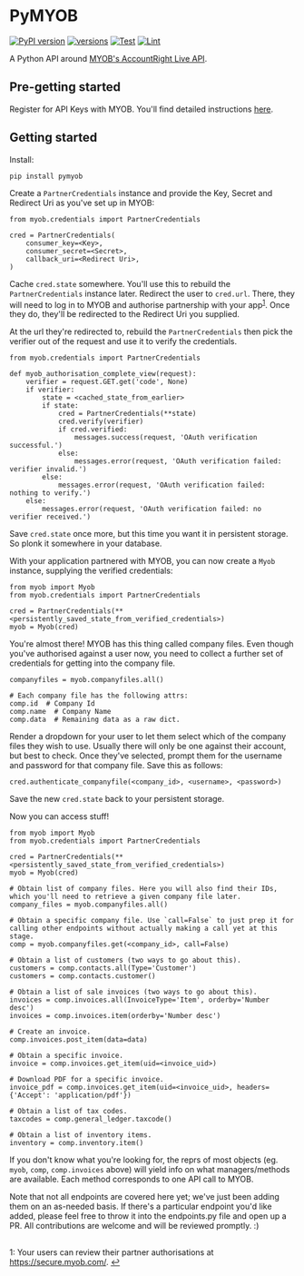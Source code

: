 # PyMYOB
[![PyPI version](https://badge.fury.io/py/pymyob.svg)](https://pypi.org/project/pymyob/)
[![versions](https://img.shields.io/pypi/pyversions/pymyob.svg)](https://pypi.org/project/pymyob/)
[![Test](https://github.com/uptick/pymyob/workflows/Test/badge.svg)](https://github.com/uptick/pymyob/actions?query=workflow%3ATest)
[![Lint](https://github.com/uptick/pymyob/workflows/Lint/badge.svg)](https://github.com/uptick/pymyob/actions?query=workflow%3ALint)

A Python API around [MYOB's AccountRight Live API](http://developer.myob.com/api/accountright/v2/).

## Pre-getting started

Register for API Keys with MYOB. You'll find detailed instructions [here](http://developer.myob.com/api/accountright/api-overview/getting-started/).

## Getting started

Install:
```
pip install pymyob
```

Create a `PartnerCredentials` instance and provide the Key, Secret and Redirect Uri as you've set up in MYOB:
```
from myob.credentials import PartnerCredentials

cred = PartnerCredentials(
    consumer_key=<Key>,
    consumer_secret=<Secret>,
    callback_uri=<Redirect Uri>,
)
```

Cache `cred.state` somewhere. You'll use this to rebuild the `PartnerCredentials` instance later.
Redirect the user to `cred.url`. There, they will need to log in to MYOB and authorise partnership with your app<sup id="a1">[1](#f1)</sup>. Once they do, they'll be redirected to the Redirect Uri you supplied.

At the url they're redirected to, rebuild the `PartnerCredentials` then pick the verifier out of the request and use it to verify the credentials.
```
from myob.credentials import PartnerCredentials

def myob_authorisation_complete_view(request):
    verifier = request.GET.get('code', None)
    if verifier:
        state = <cached_state_from_earlier>
        if state:
            cred = PartnerCredentials(**state)
            cred.verify(verifier)
            if cred.verified:
                messages.success(request, 'OAuth verification successful.')
            else:
                messages.error(request, 'OAuth verification failed: verifier invalid.')
        else:
            messages.error(request, 'OAuth verification failed: nothing to verify.')
    else:
        messages.error(request, 'OAuth verification failed: no verifier received.')
```

Save `cred.state` once more, but this time you want it in persistent storage. So plonk it somewhere in your database.

With your application partnered with MYOB, you can now create a `Myob` instance, supplying the verified credentials:
```
from myob import Myob
from myob.credentials import PartnerCredentials

cred = PartnerCredentials(**<persistently_saved_state_from_verified_credentials>)
myob = Myob(cred)
```

You're almost there! MYOB has this thing called company files. Even though you've authorised against a user now, you need to collect a further set of credentials for getting into the company file.
```
companyfiles = myob.companyfiles.all()

# Each company file has the following attrs:
comp.id  # Company Id
comp.name  # Company Name
comp.data  # Remaining data as a raw dict.
```

Render a dropdown for your user to let them select which of the company files they wish to use. Usually there will only be one against their account, but best to check. Once they've selected, prompt them for the username and password for that company file. Save this as follows:
```
cred.authenticate_companyfile(<company_id>, <username>, <password>)
```

Save the new `cred.state` back to your persistent storage.

Now you can access stuff!
```
from myob import Myob
from myob.credentials import PartnerCredentials

cred = PartnerCredentials(**<persistently_saved_state_from_verified_credentials>)
myob = Myob(cred)

# Obtain list of company files. Here you will also find their IDs, which you'll need to retrieve a given company file later.
company_files = myob.companyfiles.all()

# Obtain a specific company file. Use `call=False` to just prep it for calling other endpoints without actually making a call yet at this stage.
comp = myob.companyfiles.get(<company_id>, call=False)

# Obtain a list of customers (two ways to go about this).
customers = comp.contacts.all(Type='Customer')
customers = comp.contacts.customer()

# Obtain a list of sale invoices (two ways to go about this).
invoices = comp.invoices.all(InvoiceType='Item', orderby='Number desc')
invoices = comp.invoices.item(orderby='Number desc')

# Create an invoice.
comp.invoices.post_item(data=data)

# Obtain a specific invoice.
invoice = comp.invoices.get_item(uid=<invoice_uid>)

# Download PDF for a specific invoice.
invoice_pdf = comp.invoices.get_item(uid=<invoice_uid>, headers={'Accept': 'application/pdf'})

# Obtain a list of tax codes.
taxcodes = comp.general_ledger.taxcode()

# Obtain a list of inventory items.
inventory = comp.inventory.item()
```

If you don't know what you're looking for, the reprs of most objects (eg. `myob`, `comp`, `comp.invoices` above) will yield info on what managers/methods are available.
Each method corresponds to one API call to MYOB.

Note that not all endpoints are covered here yet; we've just been adding them on an as-needed basis. If there's a particular endpoint you'd like added, please feel free to throw it into the endpoints.py file and open up a PR. All contributions are welcome and will be reviewed promptly. :)

##

<a name="f1">1</a>: Your users can review their partner authorisations at https://secure.myob.com/. [↩](#a1)
